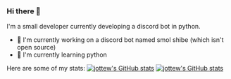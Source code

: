 ### Hi there 👋
I'm a small developer currently developing a discord bot in python.

- 🌌 I'm currently working on a discord bot named smol shibe (which isn't open source)
- 👶 I'm currently learning python

Here are some of my stats:
[![jottew's GitHub stats](https://github-readme-stats.vercel.app/api?username=jottew&amp;show_icons=true&amp;include_all_commits=true&amp;theme=prussian)](https://github.com/anuraghazra/github-readme-stats)
[![jottew's GitHub stats](https://github-readme-stats.vercel.app/api/top-langs/?username=jottew&amp;layout=compact&amp;theme=prussian)](https://github.com/anuraghazra/github-readme-stats)

